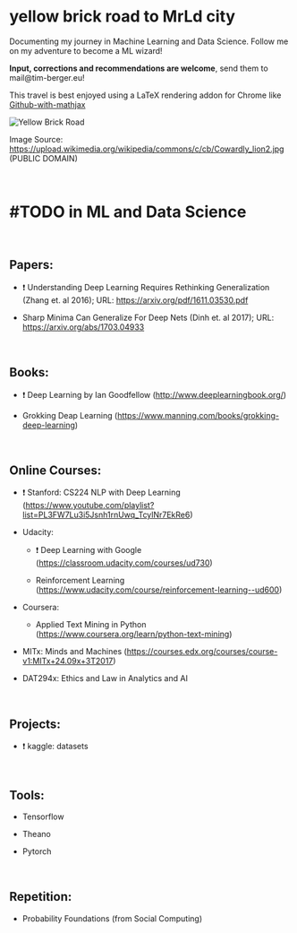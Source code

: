 yellow brick road to **M**r**L**d city
======================================

Documenting my journey in Machine Learning and Data Science. Follow me on my
adventure to become a ML wizard!

**Input, corrections and recommendations are welcome**, send them to
mail\@tim-berger.eu!

This travel is best enjoyed using a LaTeX rendering addon for Chrome like
[Github-with-mathjax](https://chrome.google.com/webstore/detail/github-with-mathjax/ioemnmodlmafdkllaclgeombjnmnbima)

![Yellow Brick Road](/img/Cowardly_lion2.jpg)

Image Source:
https://upload.wikimedia.org/wikipedia/commons/c/cb/Cowardly_lion2.jpg (PUBLIC
DOMAIN)

 

**\#TODO** in ML and Data Science
=================================

 

Papers:
-------

-   :exclamation: Understanding Deep Learning Requires Rethinking Generalization
    (Zhang et. al 2016); URL: https://arxiv.org/pdf/1611.03530.pdf

-   Sharp Minima Can Generalize For Deep Nets (Dinh et. al 2017); URL:
    https://arxiv.org/abs/1703.04933

 

Books:
------

-   :exclamation: Deep Learning by Ian Goodfellow
    (http://www.deeplearningbook.org/)

-   Grokking Deap Learning
    (https://www.manning.com/books/grokking-deep-learning)

 

Online Courses:
---------------

-   :exclamation: Stanford: CS224 NLP with Deep Learning
    (https://www.youtube.com/playlist?list=PL3FW7Lu3i5Jsnh1rnUwq_TcylNr7EkRe6)

-   Udacity:

    -   :exclamation: Deep Learning with Google
        (https://classroom.udacity.com/courses/ud730)

    -   Reinforcement Learning
        (https://www.udacity.com/course/reinforcement-learning--ud600)

-   Coursera:

    -   Applied Text Mining in Python
        (https://www.coursera.org/learn/python-text-mining)

-   MITx: Minds and Machines
    (https://courses.edx.org/courses/course-v1:MITx+24.09x+3T2017)

-   DAT294x: Ethics and Law in Analytics and AI

 

Projects:
---------

-   :exclamation: kaggle: datasets

 

Tools:
------

-   Tensorflow

-   Theano

-   Pytorch

 

Repetition:
-----------

-   Probability Foundations (from Social Computing)
